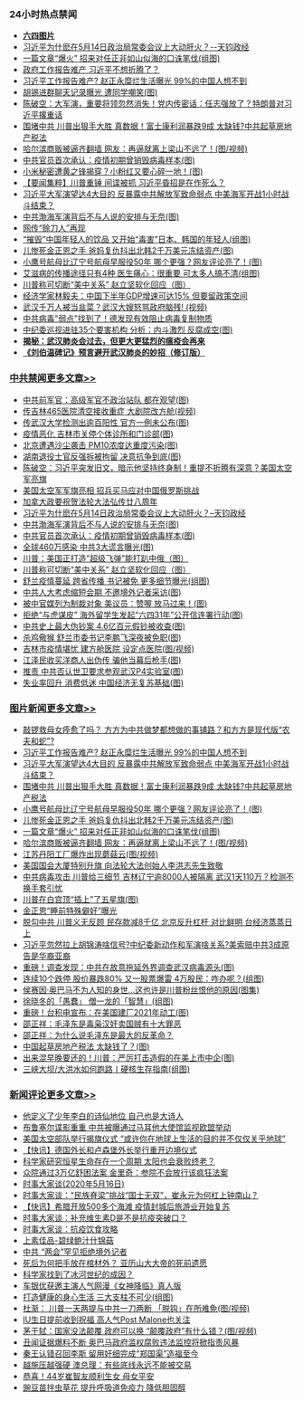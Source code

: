 <div class="catlist">
<h3>24小时热点禁闻</h3>
<ul>
<li><b><a href="64photo" target="_blank">六四图片</a></b></li>
<li><a href="https://github.com/fqnews/bnews/blob/master/cbnews/20200516/1329631.md">习近平为什麽在5月14日政治局常委会议上大动肝火？--天钧政经</a></li>
<li><a href="https://github.com/fqnews/bnews/blob/master/topimagenews/20200516/1329494.md">一篇文章“爆火” 招来对任正非如山似海的口诛笔伐(组图)</a></li>
<li><a href="https://github.com/fqnews/bnews/blob/master/headline/20200516/1329413.md">政府工作报告难产 习近平不想折腾了？</a></li>
<li><a href="https://github.com/fqnews/bnews/blob/master/topimagenews/20200516/1329683.md">习近平工作报告难产? 赵正永糜烂生活曝光 99%的中国人想不到</a></li>
<li><a href="https://github.com/fqnews/bnews/blob/master/cnnews/20200516/1329523.md">胡锡进群聊天记录曝光 遭同学嘲笑(图)</a></li>
<li><a href="https://github.com/fqnews/bnews/blob/master/cbnews/20200516/1329462.md">陈破空：大军演，重要将领忽然消失！党内传密话：任志强放了？特朗普对习近平撂重话 </a></li>
<li><a href="https://github.com/fqnews/bnews/blob/master/topimagenews/20200516/1329579.md">围堵中共 川普出狠手大胜 真数据！富士康利润暴跌9成 太缺钱?中共起草房地产税法</a></li>
<li><a href="https://github.com/fqnews/bnews/blob/master/topimagenews/20200516/1329443.md">哈尔滨商贩被逼齐翻墙 网友：再逼就离上梁山不远了！(图/视频)</a></li>
<li><a href="https://github.com/fqnews/bnews/blob/master/cbnews/20200516/1329609.md">中共官员首次承认：疫情初期曾销毁病毒样本(图)</a></li>
<li><a href="https://github.com/fqnews/bnews/blob/master/cnnews/hknews/20200516/1329480.md">小米秘密遭黄之锋揭穿？小粉红又要心碎一地！(图)</a></li>
<li><a href="https://github.com/fqnews/bnews/blob/master/comments/20200516/1329553.md">【要闻集粹】川普重锤 间谍被抓 习近平昏招是在作死么？</a></li>
<li><a href="https://github.com/fqnews/bnews/blob/master/topimagenews/20200516/1329627.md">习近平大军演望达4大目的 反暴露中共解放军致命弱点 中美海军开战1小时战斗结束？</a></li>
<li><a href="https://github.com/fqnews/bnews/blob/master/cbnews/20200516/1329630.md">中共渤海军演背后不与人说的安排与无奈(图)</a></li>
<li><a href="https://github.com/fqnews/bnews/blob/master/cnnews/20200516/1329560.md">网传“赊刀人”再现</a></li>
<li><a href="https://github.com/fqnews/bnews/blob/master/lifebaike/20200516/1329417.md">“摧毁”中国年轻人的饮品 又开始“毒害”日本、韩国的年轻人(组图)</a></li>
<li><a href="https://github.com/fqnews/bnews/blob/master/topimagenews/20200516/1329532.md">儿惨死金正恩之手 爸妈复仇抖出北韩2千万美元冻结资产(图)</a></li>
<li><a href="https://github.com/fqnews/bnews/blob/master/topimagenews/20200516/1329542.md">小鹰号航母比辽宁号航母早服役50年 哪个更强？网友评论亮了！(图)</a></li>
<li><a href="https://github.com/fqnews/bnews/blob/master/health/20200516/1329423.md">艾滋病的传播途径只有4种 医生痛心：很重要 可太多人搞不清(组图)</a></li>
<li><a href="https://github.com/fqnews/bnews/blob/master/cbnews/20200516/1329569.md">川普称可切断“美中关系” 赵立坚软化回应（图）</a></li>
<li><a href="https://github.com/fqnews/bnews/blob/master/baitai/20200516/1329671.md">经济学家林毅夫：中国下半年GDP增速可达15% 但要留政策空间</a></li>
<li><a href="https://github.com/fqnews/bnews/blob/master/cbnews/20200516/1329463.md">武汉千万人被当韭菜？武汉大嫂怒骂政府脑残! (视频)</a></li>
<li><a href="https://github.com/fqnews/bnews/blob/master/cnnews/20200516/1329525.md">中共病毒"弱点"找到了！德发现有效阻止病毒复制物质</a></li>
<li><a href="https://github.com/fqnews/bnews/blob/master/cbnews/20200516/1329471.md">中纪委巡视进驻35个要害机构 分析：内斗激烈 反腐成空(图)</a></li>
<li><b><a href="https://github.com/fqnews/bnews/blob/master/comments/20200211/1275071.md" target="_blank">揭秘：武汉肺炎会过去，但更大更猛烈的瘟疫会再来</a></b></li>
<li><b><a href="https://github.com/fqnews/bnews/blob/master/comments/20200207/1272816.md" target="_blank">《刘伯温碑记》预言避开武汉肺炎的妙招（修订版）</a></b></li>
</ul>
</div>

<div class="catlist">
<h3><a href="https://github.com/fqnews/bnews/blob/master/cbnews/" target="_blank">中共禁闻</a><span><a href="https://github.com/fqnews/bnews/blob/master/cbnews/" target="_blank" rel="nofollow">更多文章>></a></span></h3>
<ul>
<li><a href="https://github.com/fqnews/bnews/blob/master/cbnews/20200517/1329777.md" target="_blank">中共前军官：高级军官不政治站队 都在观望(图)</a></li>
<li><a href="https://github.com/fqnews/bnews/blob/master/cbnews/20200517/1329776.md" target="_blank">传吉林465医院清空接收重症 大剧院改方舱(视频)</a></li>
<li><a href="https://github.com/fqnews/bnews/blob/master/cbnews/20200517/1329775.md" target="_blank">传武汉大学检测出逾百阳性 官方一例未公布(图)</a></li>
<li><a href="https://github.com/fqnews/bnews/blob/master/cbnews/20200517/1329769.md" target="_blank">疫情恶化 吉林市关停个体诊所和门诊部(图)</a></li>
<li><a href="https://github.com/fqnews/bnews/blob/master/cbnews/20200517/1329768.md" target="_blank">北京遭遇沙尘袭击 PM10浓度达重度污染(图)</a></li>
<li><a href="https://github.com/fqnews/bnews/blob/master/cbnews/20200517/1329767.md" target="_blank">湖南退役士官反强拆被拘留 决意抗争到底(图)</a></li>
<li><a href="https://github.com/fqnews/bnews/blob/master/cbnews/20200517/1329755.md" target="_blank">陈破空：习近平突发旧文，暗示他坚持终身制！重提不折腾有深意？美国太空军亮旗</a></li>
<li><a href="https://github.com/fqnews/bnews/blob/master/cbnews/20200516/1329696.md" target="_blank">美国太空军军旗亮相 招兵买马应对中国俄罗斯挑战</a></li>
<li><a href="https://github.com/fqnews/bnews/blob/master/cbnews/20200516/1329640.md" target="_blank">加拿大政要祝贺法轮大法弘传廿八周年</a></li>
<li><a href="https://github.com/fqnews/bnews/blob/master/cbnews/20200516/1329631.md" target="_blank">习近平为什麽在5月14日政治局常委会议上大动肝火？&#8211;天钧政经</a></li>
<li><a href="https://github.com/fqnews/bnews/blob/master/cbnews/20200516/1329630.md" target="_blank">中共渤海军演背后不与人说的安排与无奈(图)</a></li>
<li><a href="https://github.com/fqnews/bnews/blob/master/cbnews/20200516/1329609.md" target="_blank">中共官员首次承认：疫情初期曾销毁病毒样本(图)</a></li>
<li><a href="https://github.com/fqnews/bnews/blob/master/cbnews/20200516/1329574.md" target="_blank">全球460万感染 中共3大谎言曝光(图)</a></li>
<li><a href="https://github.com/fqnews/bnews/blob/master/cbnews/20200516/1329570.md" target="_blank">川普：美国正打造&#8221;超级飞弹&#8221;能打趴中俄（图）</a></li>
<li><a href="https://github.com/fqnews/bnews/blob/master/cbnews/20200516/1329569.md" target="_blank">川普称可切断“美中关系” 赵立坚软化回应（图）</a></li>
<li><a href="https://github.com/fqnews/bnews/blob/master/cbnews/20200516/1329556.md" target="_blank">舒兰疫情蔓延 跨省传播 书记被免 更多细节曝光(组图)</a></li>
<li><a href="https://github.com/fqnews/bnews/blob/master/cbnews/20200516/1329536.md" target="_blank">中共人大考虑缩短会期 不邀境外记者采访(图)</a></li>
<li><a href="https://github.com/fqnews/bnews/blob/master/cbnews/20200516/1329529.md" target="_blank">被中官媒列为制裁对象 美议员：赞喔 放马过来！(图)</a></li>
<li><a href="https://github.com/fqnews/bnews/blob/master/cbnews/20200516/1329528.md" target="_blank">拒绝“与虎谋皮” 海外留学生发起“六四31年”公开信连署行动(图)</a></li>
<li><a href="https://github.com/fqnews/bnews/blob/master/cbnews/20200516/1329522.md" target="_blank">中共史上最大伪钞案 4.6亿百元假钞被收查(图)</a></li>
<li><a href="https://github.com/fqnews/bnews/blob/master/cbnews/20200516/1329505.md" target="_blank">杀鸡儆猴 舒兰市委书记李鹏飞深夜被免职(图)</a></li>
<li><a href="https://github.com/fqnews/bnews/blob/master/cbnews/20200516/1329504.md" target="_blank">吉林市疫情堪忧 建方舱医院 设定点医院(图/视频)</a></li>
<li><a href="https://github.com/fqnews/bnews/blob/master/cbnews/20200516/1329495.md" target="_blank">江泽民收买洋商人出伪传 骗他当幕后枪手(图)</a></li>
<li><a href="https://github.com/fqnews/bnews/blob/master/cbnews/20200516/1329489.md" target="_blank">推责 中共否认世卫要求参观武汉P4实验室(图)</a></li>
<li><a href="https://github.com/fqnews/bnews/blob/master/cbnews/20200516/1329488.md" target="_blank">失业率回升 消费低迷 中国经济无复苏基础(图)</a></li>

</ul>
</div>
<div class="catlist">
<h3><a href="https://github.com/fqnews/bnews/blob/master/topimagenews/" target="_blank">图片新闻</a><span><a href="https://github.com/fqnews/bnews/blob/master/topimagenews/" target="_blank" rel="nofollow">更多文章>></a></span></h3>
<ul>
<li><a href="https://github.com/fqnews/bnews/blob/master/topimagenews/20200516/1329713.md" target="_blank">敲锣救母女痊愈了吗？ 方方为中共做梦都想做的事铺路？和方方是现代版“农夫和蛇”?</a></li>
<li><a href="https://github.com/fqnews/bnews/blob/master/topimagenews/20200516/1329683.md" target="_blank">习近平工作报告难产? 赵正永糜烂生活曝光 99%的中国人想不到</a></li>
<li><a href="https://github.com/fqnews/bnews/blob/master/topimagenews/20200516/1329627.md" target="_blank">习近平大军演望达4大目的 反暴露中共解放军致命弱点 中美海军开战1小时战斗结束？</a></li>
<li><a href="https://github.com/fqnews/bnews/blob/master/topimagenews/20200516/1329579.md" target="_blank">围堵中共 川普出狠手大胜 真数据！富士康利润暴跌9成 太缺钱?中共起草房地产税法</a></li>
<li><a href="https://github.com/fqnews/bnews/blob/master/topimagenews/20200516/1329542.md" target="_blank">小鹰号航母比辽宁号航母早服役50年 哪个更强？网友评论亮了！(图)</a></li>
<li><a href="https://github.com/fqnews/bnews/blob/master/topimagenews/20200516/1329532.md" target="_blank">儿惨死金正恩之手 爸妈复仇抖出北韩2千万美元冻结资产(图)</a></li>
<li><a href="https://github.com/fqnews/bnews/blob/master/topimagenews/20200516/1329494.md" target="_blank">一篇文章“爆火” 招来对任正非如山似海的口诛笔伐(组图)</a></li>
<li><a href="https://github.com/fqnews/bnews/blob/master/topimagenews/20200516/1329443.md" target="_blank">哈尔滨商贩被逼齐翻墙 网友：再逼就离上梁山不远了！(图/视频)</a></li>
<li><a href="https://github.com/fqnews/bnews/blob/master/topimagenews/20200516/1329421.md" target="_blank">江苏丹阳工厂爆炸出现蘑菇云(图/视频)</a></li>
<li><a href="https://github.com/fqnews/bnews/blob/master/comments/20200516/1329276.md" target="_blank">美国国会大厦特别升旗 向法轮大法创始人李洪志先生致敬</a></li>
<li><a href="https://github.com/fqnews/bnews/blob/master/topimagenews/20200515/1329158.md" target="_blank">中共病毒攻击 川普给三细节 吉林辽宁逾8000人被隔离 武汉1天110万？检测不换手套引忧</a></li>
<li><a href="https://github.com/fqnews/bnews/blob/master/topimagenews/20200515/1329142.md" target="_blank">川普在白宫顶“插上”了五星旗(图)</a></li>
<li><a href="https://github.com/fqnews/bnews/blob/master/topimagenews/20200515/1329125.md" target="_blank">金正恩“睡前特殊僻好”曝光</a></li>
<li><a href="https://github.com/fqnews/bnews/blob/master/topimagenews/20200515/1329107.md" target="_blank">脱勾中共 川普义无反顾 民存款减8千亿 北京反升杠杆 对比鲜明 台经济蒸蒸日上</a></li>
<li><a href="https://github.com/fqnews/bnews/blob/master/topimagenews/20200515/1329091.md" target="_blank">习近平忽然拉上胡锦涛啥信号?中纪委新动作和军演啥关系?美索赔中共3成原告是华裔亚裔</a></li>
<li><a href="https://github.com/fqnews/bnews/blob/master/topimagenews/20200515/1329085.md" target="_blank">重磅！调查发现：中共在故意拖延外界调查武汉病毒源头(图)</a></li>
<li><a href="https://github.com/fqnews/bnews/blob/master/topimagenews/20200515/1329055.md" target="_blank">连续10个跌停 股价暴跌80% 又一股票爆雷 4万股民：咋办呢？(组图)</a></li>
<li><a href="https://github.com/fqnews/bnews/blob/master/topimagenews/20200515/1329033.md" target="_blank">侯赛因·奥巴马不为人知的身世…这也许是川普粉丝恨他的原因(图集)</a></li>
<li><a href="https://github.com/fqnews/bnews/blob/master/topimagenews/20200515/1329028.md" target="_blank">徐晓冬的「愚蠢」 僧一龙的「智慧」(组图)</a></li>
<li><a href="https://github.com/fqnews/bnews/blob/master/topimagenews/20200515/1329007.md" target="_blank">重磅！台积电宣布：在美国建厂2021年动工(图)</a></li>
<li><a href="https://github.com/fqnews/bnews/blob/master/comments/20200515/205308.md" target="_blank">邵正祥：毛泽东是毒枭汉奸卖国贼有十大罪恶</a></li>
<li><a href="https://github.com/fqnews/bnews/blob/master/comments/20200515/1286256.md" target="_blank">邵正祥：为什么说毛泽东是最大的反革命？</a></li>
<li><a href="https://github.com/fqnews/bnews/blob/master/topimagenews/20200515/1328920.md" target="_blank">中国起草房地产税法 太缺钱了？(图)</a></li>
<li><a href="https://github.com/fqnews/bnews/blob/master/topimagenews/20200515/1328906.md" target="_blank">出来混早晚要还的！川普：严厉打击造假的在美上市中企(图)</a></li>
<li><a href="https://github.com/fqnews/bnews/blob/master/topimagenews/20200515/1328905.md" target="_blank">三峡大坝/大洪水如何跑路丨硬核生存指南(组图)</a></li>

</ul>
</div>
<div class="catlist">
<h3><a href="https://github.com/fqnews/bnews/blob/master/comments/" target="_blank">新闻评论</a><span><a href="https://github.com/fqnews/bnews/blob/master/comments/" target="_blank" rel="nofollow">更多文章>></a></span></h3>
<ul>
<li><a href="https://github.com/fqnews/bnews/blob/master/comments/20200517/1329800.md" target="_blank">他定义了少年李白的诗仙地位  自己也是大诗人</a></li>
<li><a href="https://github.com/fqnews/bnews/blob/master/comments/20200517/1329787.md" target="_blank">布鲁塞尔谍影重重 中共被曝通过马耳他大使馆监视欧盟举动</a></li>
<li><a href="https://github.com/fqnews/bnews/blob/master/comments/20200517/1329785.md" target="_blank">美国太空部队举行揭旗仪式  “或许你在地球上生活的目的并不仅仅关乎地球”</a></li>
<li><a href="https://github.com/fqnews/bnews/blob/master/comments/20200517/1329773.md" target="_blank">【快讯】德国外长和卢森堡外长举行重开边境仪式</a></li>
<li><a href="https://github.com/fqnews/bnews/blob/master/comments/20200517/1329772.md" target="_blank">科学家研究恒星生命存在一个周期 太阳也会衰败终老？</a></li>
<li><a href="https://github.com/fqnews/bnews/blob/master/comments/20200517/1329749.md" target="_blank">众院通过3万亿舒困法案 金里奇：参院不会放行该疯狂法案</a></li>
<li><a href="https://github.com/fqnews/bnews/blob/master/comments/20200517/1329743.md" target="_blank">时事大家谈(2020年5月16日)</a></li>
<li><a href="https://github.com/fqnews/bnews/blob/master/comments/20200517/1329733.md" target="_blank">时事大家谈：“民族脊梁”挑战“国士无双”，崔永元为何杠上钟南山？</a></li>
<li><a href="https://github.com/fqnews/bnews/blob/master/comments/20200517/1329719.md" target="_blank">【快讯】希腊开放500多个海滩 疫情封城后旅游业开始复苏</a></li>
<li><a href="https://github.com/fqnews/bnews/blob/master/comments/20200516/1329711.md" target="_blank">时事大家谈：补充维生素D是不是抗疫突破口？</a></li>
<li><a href="https://github.com/fqnews/bnews/blob/master/comments/20200516/1329708.md" target="_blank">时事大家谈：抗疫饮食攻略</a></li>
<li><a href="https://github.com/fqnews/bnews/blob/master/comments/20200516/1329704.md" target="_blank">上素佳品-碧绿鲍汁什锦菇</a></li>
<li><a href="https://github.com/fqnews/bnews/blob/master/comments/20200516/1329676.md" target="_blank">中共 “两会”罕见拒绝境外记者</a></li>
<li><a href="https://github.com/fqnews/bnews/blob/master/comments/20200516/1329665.md" target="_blank">死后为何把手放在棺材外？ 亚历山大大帝的死前遗愿</a></li>
<li><a href="https://github.com/fqnews/bnews/blob/master/comments/20200516/1329664.md" target="_blank">科学家找到了冰河世纪的成因？</a></li>
<li><a href="https://github.com/fqnews/bnews/blob/master/comments/20200516/1329663.md" target="_blank">车银优获邀主演人气网漫《女神降临》真人版</a></li>
<li><a href="https://github.com/fqnews/bnews/blob/master/comments/20200516/1329644.md" target="_blank">打造健康的身心生活 三大支柱不可少(组图)</a></li>
<li><a href="https://github.com/fqnews/bnews/blob/master/comments/20200516/1329633.md" target="_blank">杜渐： 川普一天两提与中共一刀两断 「脱钩」在所难免(图/视频)</a></li>
<li><a href="https://github.com/fqnews/bnews/blob/master/comments/20200516/1329629.md" target="_blank">IU生日提前收到祝福  高人气Post Malone也关注</a></li>
<li><a href="https://github.com/fqnews/bnews/blob/master/comments/20200516/1329623.md" target="_blank">茅于轼：国家没法颠覆 政府可以换 “颠覆政府”有什么错？(图/视频)</a></li>
<li><a href="https://github.com/fqnews/bnews/blob/master/comments/20200516/1329615.md" target="_blank">丑闻证据爆料不断 奥巴马政府滥权腐败违法监控将掀指责风暴</a></li>
<li><a href="https://github.com/fqnews/bnews/blob/master/comments/20200516/1329611.md" target="_blank">秦王认错召回李斯 留用奸细完成“郑国渠”造福至今</a></li>
<li><a href="https://github.com/fqnews/bnews/blob/master/comments/20200516/1329599.md" target="_blank">越施压越强硬 澳总理：有些底线永远不能被交易</a></li>
<li><a href="https://github.com/fqnews/bnews/blob/master/comments/20200516/1329593.md" target="_blank">恭喜！44岁崔智友顺利生女 母女平安</a></li>
<li><a href="https://github.com/fqnews/bnews/blob/master/comments/20200516/1329592.md" target="_blank">豌豆苗拌虫草花 提升呼吸道免疫力 降低胆固醇</a></li>

</ul>
</div>
